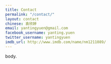 ```yaml
---
title: Contact
permalink: "/contact/"
layout: contact
chinese: 袁欣婷
email: yantingyuen@gmail.com
facebook_username: yanting.yuen
twitter_username: yantingyuen
imdb_url: http://www.imdb.com/name/nm1211089/
---
```


<p>body.</p>
